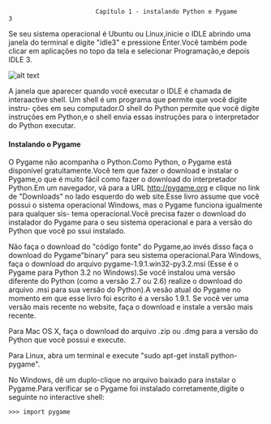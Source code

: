 							Capítulo 1 - instalando Python e Pygame			3

Se seu sistema operacional é Ubuntu ou Linux,inicie o IDLE abrindo uma janela do terminal e digite "idle3" e pressione Enter.Você também pode
clicar em aplicações no topo da tela e selecionar Programação,e depois IDLE 3.

![alt text](/imagens/imagem-3.png)

A janela que aparecer quando você executar o IDLE é chamada de interaactive shell. Um shell é um programa que permite que você digite instru-
ções em seu computador.O shell do Python  permite que você digite instruções em Python,e o shell envia essas instruções para o interpretador
do Python executar.

#### Instalando o Pygame

O Pygame não acompanha o Python.Como Python, o Pygame está disponível gratuitamente.Você tem que fazer o download e instalar o Pygame,o que é
muito fácil como fazer o download do interpretador Python.Em um navegador, vá para a URL http://pygame.org e clique no link de  "Downloads" no
lado esquerdo do web site.Esse livro assume que você possui o sistema operacional Windows, mas o Pygame funciona igualmente para qualquer sis-
tema operacional.Você precisa fazer o download do instalador do Pygame para o seu sistema operacional e para a versão do Python que você po
ssui instalado.

Não faça o download do "código fonte" do Pygame,ao invés disso faça o download do Pygame"binary" para seu sistema operacional.Para Windows,
faça o download do arquivo pygame-1.9.1.win32-py3.2.msi (Esse é o Pygame para Python 3.2 no Windows).Se você instalou uma versão diferente do 
Python (como a versão 2.7 ou 2.6) realize o download do arquivo .msi para sua versão do Python).A vesão atual do Pygame no momento em que esse
livro foi escrito é a versão 1.9.1. Se você ver uma versão mais recente no website, faça o download e instale a versão mais recente.

Para Mac OS X, faça o download do arquivo .zip ou .dmg para a versão do Python que você possui e execute.

Para Linux, abra um terminal e execute "sudo apt-get install python-pygame".

No Windows, dê um duplo-clique no arquivo baixado para instalar o Pygame.Para verificar se o Pygame foi instalado corretamente,digite o seguinte
no interactive shell:

`>>> import pygame`
